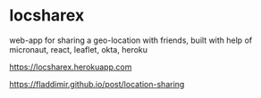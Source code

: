 # locsharex

web-app for sharing a geo-location with friends, built with help of micronaut, react, leaflet, okta, heroku

<https://locsharex.herokuapp.com>

<https://fladdimir.github.io/post/location-sharing>
